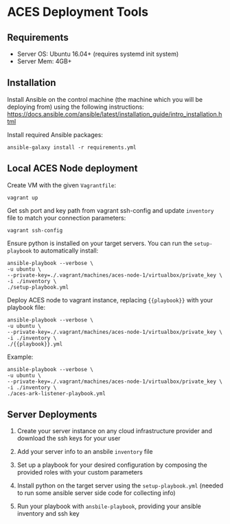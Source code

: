 # ACES Deployment Tools


## Requirements

- Server OS: Ubuntu 16.04+ (requires systemd init system)
- Server Mem: 4GB+


## Installation

Install Ansible on the control machine (the machine which you will be deploying from) 
using the following instructions:
https://docs.ansible.com/ansible/latest/installation_guide/intro_installation.html

Install required Ansible packages:

```
ansible-galaxy install -r requirements.yml
```


## Local ACES Node deployment

Create VM with the given `Vagrantfile`:

```
vagrant up
```

Get ssh port and key path from vagrant ssh-config and update `inventory` file to match your 
connection parameters:

```
vagrant ssh-config
```

Ensure python is installed on your target servers. You can run the `setup-playbook` to
automatically install:

```
ansible-playbook --verbose \
-u ubuntu \
--private-key=./.vagrant/machines/aces-node-1/virtualbox/private_key \
-i ./inventory \
./setup-playbook.yml
```

Deploy ACES node to vagrant instance, replacing `{{playbook}}` with your playbook file:

```
ansible-playbook --verbose \
-u ubuntu \
--private-key=./.vagrant/machines/aces-node-1/virtualbox/private_key \
-i ./inventory \
./{{playbook}}.yml
```

Example:

```
ansible-playbook --verbose \
-u ubuntu \
--private-key=./.vagrant/machines/aces-node-1/virtualbox/private_key \
-i ./inventory \
./aces-ark-listener-playbook.yml
```


## Server Deployments

1. Create your server instance on any cloud infrastructure provider and download the 
   ssh keys for your user
   
2. Add your server info to an ansbile `inventory` file

3. Set up a playbook for your desired configuration by composing the provided roles with your 
   custom parameters
   
4. Install python on the target server using the `setup-playbook.yml` 
   (needed to run some ansible server side code for collecting info)
   
4. Run your playbook with `ansbile-playbook`, providing your ansible inventory and ssh key
